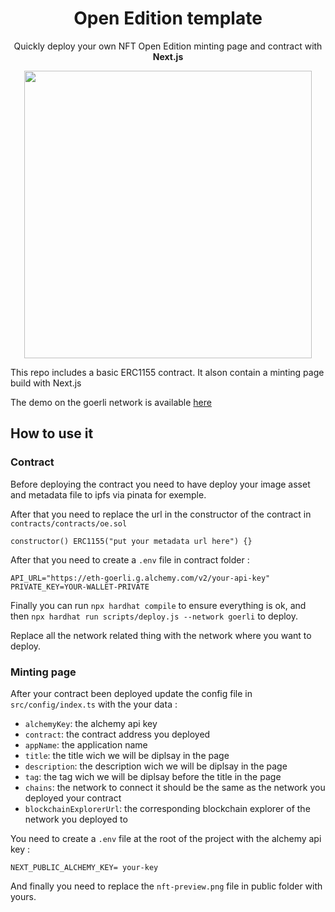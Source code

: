 <h1 align="center">
Open Edition template
</h1>

<p align="center">
Quickly deploy your own NFT Open Edition minting page and contract with <b>Next.js</b> 
</p>

<p>
<p align="center">
  <img width="460" src="https://github.com/0xtiby/open-edition-nft-template/tree/main/.github">
</p>

</p>

This repo includes a basic ERC1155 contract.
It alson contain a minting page build with Next.js

The demo on the goerli network is available [here](https://open-edition-nft-template.vercel.app/)

## How to use it

### Contract

Before deploying the contract you need to have deploy your image asset and metadata file to ipfs via pinata for exemple.

After that you need to replace the url in the constructor of the contract in `contracts/contracts/oe.sol`

```solidity
constructor() ERC1155("put your metadata url here") {}
```

After that you need to create a `.env` file in contract folder :

```
API_URL="https://eth-goerli.g.alchemy.com/v2/your-api-key"
PRIVATE_KEY=YOUR-WALLET-PRIVATE
```

Finally you can run `npx hardhat compile` to ensure everything is ok, and then `npx hardhat run scripts/deploy.js --network goerli` to deploy.

Replace all the network related thing with the network where you want to deploy.

### Minting page

After your contract been deployed update the config file in `src/config/index.ts`
with the your data :

- `alchemyKey`: the alchemy api key
- `contract`: the contract address you deployed
- `appName`: the application name
- `title`: the title wich we will be diplsay in the page
- `description`: the description wich we will be diplsay in the page
- `tag`: the tag wich we will be diplsay before the title in the page
- `chains`: the network to connect it should be the same as the network you deployed your contract
- `blockchainExplorerUrl`: the corresponding blockchain explorer of the network you deployed to

You need to create a `.env` file at the root of the project with the alchemy api key :

```
NEXT_PUBLIC_ALCHEMY_KEY= your-key
```

And finally you need to replace the `nft-preview.png` file in public folder with yours.
